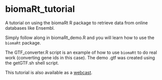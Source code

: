 # biomaRt_tutorial
A tutorial on using the biomaRt R package to retrieve data from online databases like Ensembl.

Simply follow along in biomaRt_demo.R and you will learn how to use the `biomaRt` package.

The GTF_converter.R script is an example of how to use `biomaRt` to do real work (converting gene ids in this case). The demo .gtf was created using the getGTF.sh shell script.

This tutorial is also available as a [webcast](https://plus.google.com/events/ca9v6dii91kapaqici7cmtqcgk4).

